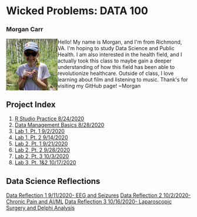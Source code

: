 # Wicked Problems: DATA 100
### Morgan Carr
<img align= "left" src="introdataaa.jpg" width="140" height="140" /> 
Hello! My name is Morgan, and I'm from Richmond, VA. I'm hoping to study Data Science and Public Health. I am also interested in the health field, and I actually took this class to maybe gain a deeper understanding of how this field has been able to revolutionize healthcare. Outside of class, I love learning about film and listening to music. Thank's for visiting my GitHub page! 
~Morgan

## Project Index
1. [R Studio Practice 8/24/2020](introwork/runningboy.md)
2. [Data Management Basics 8/28/2020](introwork/liberia.md)
3. [Lab 1, Pt. 1 9/2/2020](lab1/lab1pt1.md)
4. [Lab 1, Pt. 2 9/14/2020](lab1/lab1pt2.md)
5. [Lab 2, Pt. 1 9/21/2020](lab2/lab2pt1.md)
6. [Lab 2, Pt. 2 9/28/2020](lab2/lab2pt2.md)
7. [Lab 2, Pt. 3 10/3/2020](lab2/lab2pt3.md)
8. [Lab 3, Pt. 1&2 10/17/2020](lab3/lab3pt1.md)

## Data Science Reflections
[Data Reflection 1 9/11/2020- EEG and Seizures](reflections/reflection1.md)
[Data Reflection 2 10/2/2020- Chronic Pain and AI/ML](reflections/reflection2.md)
[Data Reflection 3 10/16/2020- Laparoscopic Surgery and Delphi Analysis](reflections/reflection3.md)
